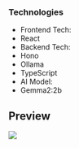 ### Technologies

- Frontend Tech:
 - React
- Backend Tech:
 - Hono
 - Ollama 
 - TypeScript
- AI Model:
 - Gemma2:2b

## Preview
[![](https://i.hizliresim.com/kc8xmcb.png)](https://i.hizliresim.com/kc8xmcb.png)
